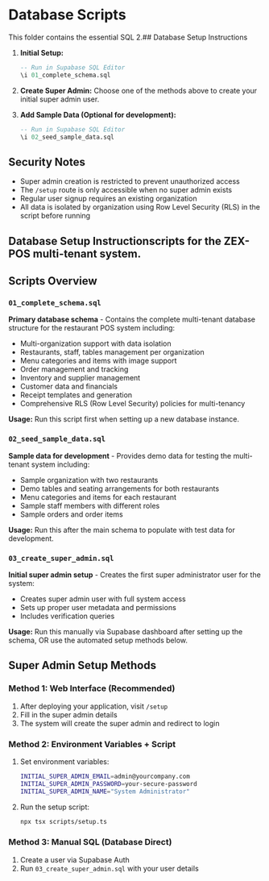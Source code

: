 # Database Scripts

This folder contains the essential SQL 2.## Database Setup Instructions

1. **Initial Setup:**
   ```sql
   -- Run in Supabase SQL Editor
   \i 01_complete_schema.sql
   ```

2. **Create Super Admin:**
   Choose one of the methods above to create your initial super admin user.

3. **Add Sample Data (Optional for development):**
   ```sql
   -- Run in Supabase SQL Editor
   \i 02_seed_sample_data.sql
   ```

## Security Notes

- Super admin creation is restricted to prevent unauthorized access
- The `/setup` route is only accessible when no super admin exists
- Regular user signup requires an existing organization
- All data is isolated by organization using Row Level Security (RLS) in the script before running

## Database Setup Instructionscripts for the ZEX-POS multi-tenant system.

## Scripts Overview

### `01_complete_schema.sql`
**Primary database schema** - Contains the complete multi-tenant database structure for the restaurant POS system including:
- Multi-organization support with data isolation
- Restaurants, staff, tables management per organization
- Menu categories and items with image support
- Order management and tracking
- Inventory and supplier management
- Customer data and financials
- Receipt templates and generation
- Comprehensive RLS (Row Level Security) policies for multi-tenancy

**Usage:** Run this script first when setting up a new database instance.

### `02_seed_sample_data.sql`
**Sample data for development** - Provides demo data for testing the multi-tenant system including:
- Sample organization with two restaurants
- Demo tables and seating arrangements for both restaurants
- Menu categories and items for each restaurant
- Sample staff members with different roles
- Sample orders and order items

**Usage:** Run this after the main schema to populate with test data for development.

### `03_create_super_admin.sql`
**Initial super admin setup** - Creates the first super administrator user for the system:
- Creates super admin user with full system access
- Sets up proper user metadata and permissions
- Includes verification queries

**Usage:** Run this manually via Supabase dashboard after setting up the schema, OR use the automated setup methods below.

## Super Admin Setup Methods

### Method 1: Web Interface (Recommended)
1. After deploying your application, visit `/setup`
2. Fill in the super admin details
3. The system will create the super admin and redirect to login

### Method 2: Environment Variables + Script
1. Set environment variables:
   ```bash
   INITIAL_SUPER_ADMIN_EMAIL=admin@yourcompany.com
   INITIAL_SUPER_ADMIN_PASSWORD=your-secure-password
   INITIAL_SUPER_ADMIN_NAME="System Administrator"
   ```
2. Run the setup script:
   ```bash
   npx tsx scripts/setup.ts
   ```

### Method 3: Manual SQL (Database Direct)
1. Create a user via Supabase Auth
2. Run `03_create_super_admin.sql` with your user details
